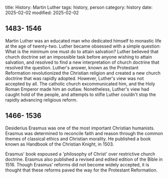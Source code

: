 title: History: Martin Luther
tags: history, person
category: history
date: 2025-02-02
modified: 2025-02-02


 1483-
1546
-
Martin Luther was an
 educated man who dedicated himself to monastic life at the age of
 twenty-two. Luther became obsessed with a simple question: What is
 the minimum one must do to attain salvation? Luther believed that
 church doctrine set an impossible task before anyone wishing to
 attain salvation, and resolved to find a new interpretation of
 church doctrine that resolved the question. Luther's answer, known
 as the Protestant Reformation
 revolutionized the
 Christian religion and created a new church doctrine that was
 rapidly adopted. However, Luther's view was not accepted by all. The
 catholic church excommunicated him, and the Holy Roman Emperor made
 him an outlaw. Nonetheless, Luther's view had caught hold of the
 people, and attempts to stifle Luther couldn't stop the rapidly
 advancing religious reform.



 1466-
1536
-
Desiderius Erasmus was one of the
 most important Christian humanists. Erasmus was determined to
 reconcile faith and reason through the common themes of
 classical ethics and Christian morality. He published a book known
 as Handbook of the Christian Knight, in 1503.

 Erasmus' book espoused a 'philosophy of Christ' over restrictive
 church doctrine. Erasmus also published a revised and edited
 edition of the Bible in 1516.
 Though Erasmus' reforms did
 not become widely accepted, it is thought that these reforms paved
 the way for the Protestant Reformation.




